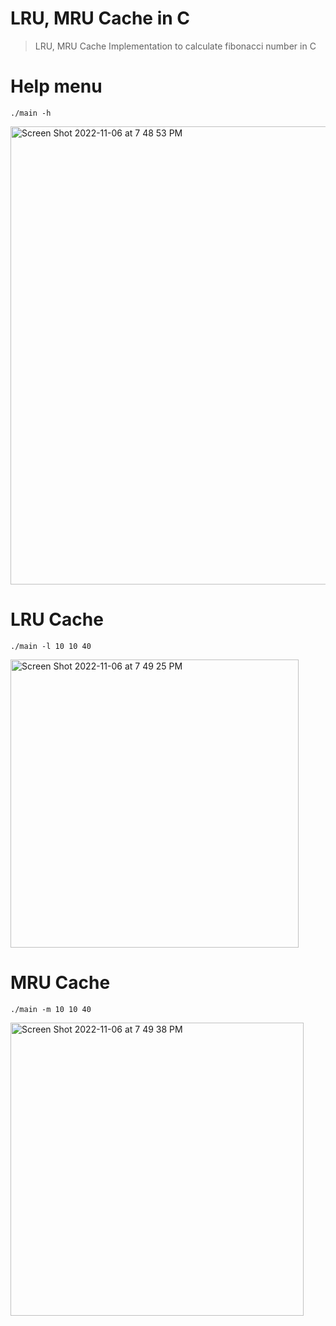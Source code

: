 # LRU, MRU Cache in C
 > LRU, MRU Cache Implementation to calculate fibonacci number in C

# Help menu
``` ./main -h ```

<img width="733" alt="Screen Shot 2022-11-06 at 7 48 53 PM" src="https://user-images.githubusercontent.com/58461444/200222802-56b8f74e-6caf-441a-b51e-80ad9cb49e23.png">

# LRU Cache
``` ./main -l 10 10 40 ```

<img width="461" alt="Screen Shot 2022-11-06 at 7 49 25 PM" src="https://user-images.githubusercontent.com/58461444/200222902-a302cede-db66-45b0-8d15-9d7829e0493b.png">

# MRU Cache
``` ./main -m 10 10 40 ```

<img width="469" alt="Screen Shot 2022-11-06 at 7 49 38 PM" src="https://user-images.githubusercontent.com/58461444/200222975-c9ec84d4-1b61-45fd-90c6-79eb7041920d.png">
